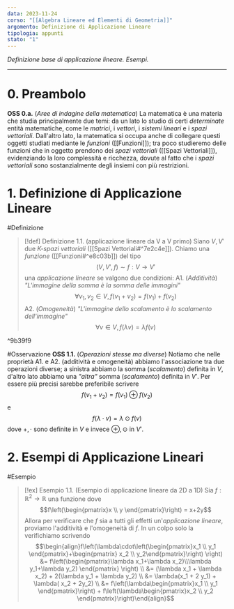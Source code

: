```yaml
---
data: 2023-11-24
corso: "[[Algebra Lineare ed Elementi di Geometria]]"
argomento: Definizione di Applicazione Lineare
tipologia: appunti
stato: "1"
---
```

*Definizione base di applicazione lineare. Esempi.*
- - -
# 0. Preambolo
**OSS 0.a.** (*Aree di indagine della matematica*) La matematica è una materia che studia principalmente due temi: da un lato lo studio di certi *determinate* entità matematiche, come le *matrici*, i *vettori*, i *sistemi lineari* e i *spazi vettoriali*.
Dall'altro lato, la matematica si occupa anche di collegare questi oggetti studiati mediante le *funzioni* ([[Funzioni]]); tra poco studieremo delle funzioni che in oggetto prendono dei *spazi vettoriali* ([[Spazi Vettoriali]]), evidenziando la loro complessità e ricchezza, dovute al fatto che i *spazi vettoriali* sono sostanzialmente degli insiemi con più restrizioni.
# 1. Definizione di Applicazione Lineare
#Definizione 
> [!def] Definizione 1.1. (applicazione lineare da V a V primo)
> Siano $V, V'$ due *K-spazi vettoriali* ([[Spazi Vettoriali#^7e2c4e]]).
> Chiamo una *funzione* ([[Funzioni#^e8c03b]]) del tipo
> $$(V, V', f) \sim f: V \longrightarrow V' $$
> una *applicazione lineare* se valgono due condizioni:
> A1. (*Additività*) *"L'immagine della somma è la somma delle immagini"*
> $$\forall v_1, v_2 \in V, f(v_1+v_2) = f(v_1)+f(v_2) $$
> A2. (*Omogeneità*) *"L'immagine dello scalamento è lo scalamento dell'immagine"*
> $$\forall v \in V,  f(\lambda v) = \lambda f(v)$$

^9b39f9

#Osservazione 
**OSS 1.1.** (*Operazioni stesse ma diverse*) Notiamo che nelle proprietà A1. e A2. (additività e omogeneità) abbiamo l'associazione tra due operazioni diverse; a sinistra abbiamo la somma (*scalamento*) definita in $V$, d'altro lato abbiamo una *"altra"* somma (*scalamento*) definita in $V'$. Per essere più precisi sarebbe preferibile scrivere
$$f(v_1+v_2) = f(v_1) \oplus f(v_2)$$
e
$$ f(\lambda\cdot v) = \lambda \odot f(v)$$
dove $+, \cdot$ sono definite in $V$ e invece $\oplus, \odot$ in $V'$.
# 2. Esempi di Applicazione Lineari
#Esempio 
> [!ex] Esempio 1.1. (Esempio di applicazione lineare da 2D a 1D)
> Sia $f: \mathbb{R}^2 \longrightarrow \mathbb{R}$ una funzione dove
> $$f\left(\begin{pmatrix}x \\ y \end{pmatrix}\right) = x+2y$$
> Allora per verificare che $f$ sia a tutti gli effetti un'*applicazione lineare*, proviamo l'additività e l'omogeneità di $f$.
> In un colpo solo la verifichiamo scrivendo
> $$\begin{align}f\left(\lambda\cdot\left(\begin{pmatrix}x_1 \\ y_1 \end{pmatrix}+\begin{pmatrix} x_2 \\ y_2\end{pmatrix}\right) \right) &= f\left(\begin{pmatrix}\lambda x_1+\lambda x_2)\\\lambda y_1+\lambda y_2) \end{pmatrix} \right) \\ &= (\lambda x_1 + \lambda x_2) + 2(\lambda y_1 + \lambda y_2) \\ &= \lambda(x_1 + 2 y_1) + \lambda( x_2 + 2y_2) \\ &= f\left(\lambda\begin{pmatrix}x_1 \\ y_1 \end{pmatrix}\right) + f\left(\lambda\begin{pmatrix}x_2 \\ y_2 \end{pmatrix}\right)\end{align}$$

